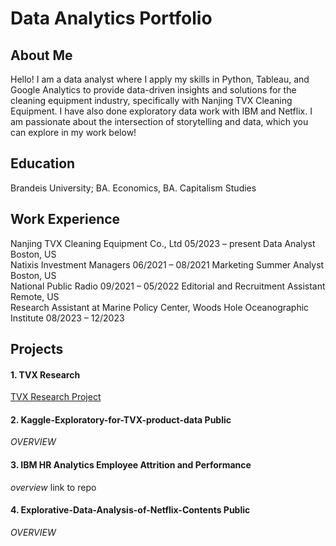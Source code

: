 # Data Analytics Portfolio

## About Me
Hello! I am a data analyst where I apply my skills in Python, Tableau, and Google Analytics to provide data-driven insights and solutions for the cleaning equipment industry, specifically with Nanjing TVX Cleaning Equipment. I have also done exploratory data work with IBM and Netflix. I am passionate about the intersection of storytelling and data, which you can explore in my work below!

## Education
Brandeis University; BA. Economics, BA. Capitalism Studies

## Work Experience
Nanjing TVX Cleaning Equipment Co., Ltd 05/2023 – present Data Analyst Boston, US <br />
Natixis Investment Managers 06/2021 – 08/2021 Marketing Summer Analyst Boston, US <br />
National Public Radio 09/2021 – 05/2022 Editorial and Recruitment Assistant Remote, US <br />
Research Assistant at Marine Policy Center, Woods Hole Oceanographic Institute 08/2023 – 12/2023 <br />

## Projects

#### 1. TVX Research 
<a href="https://yatongshi.github.io/Portfolio/TVX%20Research.html"> TVX Research Project </a>

#### 2. Kaggle-Exploratory-for-TVX-product-data Public
*OVERVIEW*

#### 3. IBM HR Analytics Employee Attrition and Performance
*overview*
link to repo

#### 4. Explorative-Data-Analysis-of-Netflix-Contents Public
*OVERVIEW*

<br/>
